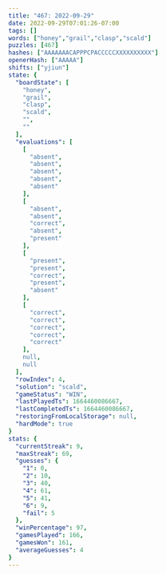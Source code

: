 ```yaml
---
title: "467: 2022-09-29"
date: 2022-09-29T07:01:26-07:00
tags: []
words: ["honey","grail","clasp","scald"]
puzzles: [467]
hashes: ["AAAAAAACAPPPCPACCCCCXXXXXXXXXX"]
openerHash: ["AAAAA"]
shifts: ["yjiun"]
state: {
  "boardState": [
    "honey",
    "grail",
    "clasp",
    "scald",
    "",
    ""
  ],
  "evaluations": [
    [
      "absent",
      "absent",
      "absent",
      "absent",
      "absent"
    ],
    [
      "absent",
      "absent",
      "correct",
      "absent",
      "present"
    ],
    [
      "present",
      "present",
      "correct",
      "present",
      "absent"
    ],
    [
      "correct",
      "correct",
      "correct",
      "correct",
      "correct"
    ],
    null,
    null
  ],
  "rowIndex": 4,
  "solution": "scald",
  "gameStatus": "WIN",
  "lastPlayedTs": 1664460086667,
  "lastCompletedTs": 1664460086667,
  "restoringFromLocalStorage": null,
  "hardMode": true
}
stats: {
  "currentStreak": 9,
  "maxStreak": 69,
  "guesses": {
    "1": 0,
    "2": 10,
    "3": 40,
    "4": 61,
    "5": 41,
    "6": 9,
    "fail": 5
  },
  "winPercentage": 97,
  "gamesPlayed": 166,
  "gamesWon": 161,
  "averageGuesses": 4
}
---
```


<!-- more -->
